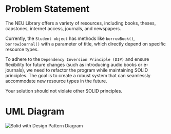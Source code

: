 # Problem Statement
The NEU Library offers a variety of resources, including books, theses, capstones, internet access, journals, and newspapers.

Currently, the ``Student object`` has methods like ``borrowBook()``, ``borrowJournal()`` with a parameter of title, which directly depend on specific resource types.

To adhere to the ``Dependency Inversion Principle (DIP)`` and ensure flexibility for future changes (such as introducing audio books or e-journals), we need to refactor the program while maintaining SOLID principles. The goal is to create a robust system that can seamlessly accommodate new resource types in the future.

Your solution should not violate other SOLID principles.

# UML Diagram
![Solid with Design Pattern Diagram](https://github.com/IsaiahPhilPangilinan/SOLIDwithDesignPattern/assets/126074199/b4068c01-1df3-4c96-8568-0a9d812dc39a)
